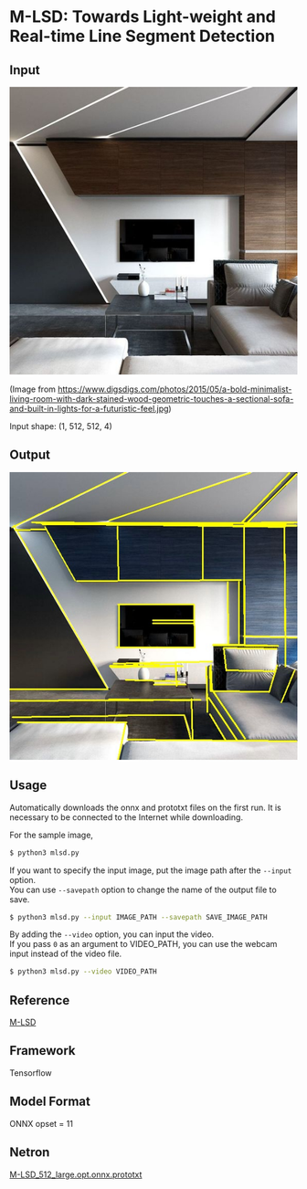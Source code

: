 # M-LSD: Towards Light-weight and Real-time Line Segment Detection

## Input

![Input](input.jpg)

(Image from https://www.digsdigs.com/photos/2015/05/a-bold-minimalist-living-room-with-dark-stained-wood-geometric-touches-a-sectional-sofa-and-built-in-lights-for-a-futuristic-feel.jpg)

Input shape: (1, 512, 512, 4)

## Output

![Output](output.jpg)

## Usage

Automatically downloads the onnx and prototxt files on the first run. It is necessary to be connected to the Internet
while downloading.

For the sample image,

``` bash
$ python3 mlsd.py
```

If you want to specify the input image, put the image path after the `--input` option.  
You can use `--savepath` option to change the name of the output file to save.

```bash
$ python3 mlsd.py --input IMAGE_PATH --savepath SAVE_IMAGE_PATH
```

By adding the `--video` option, you can input the video.   
If you pass `0` as an argument to VIDEO_PATH, you can use the webcam input instead of the video file.

```bash
$ python3 mlsd.py --video VIDEO_PATH
```

## Reference

[M-LSD](https://github.com/navervision/mlsd)

## Framework

Tensorflow

## Model Format

ONNX opset = 11

## Netron

[M-LSD_512_large.opt.onnx.prototxt](https://netron.app/?url=https://storage.googleapis.com/ailia-models/mlsd/M-LSD_512_large.opt.onnx.prototxt)

